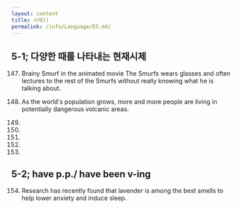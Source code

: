 ```yaml
---
layout: content
title: 시제()
permalink: /info/Language/E5.md/
---
```

## 5-1; 다양한 때를 나타내는 현재시제
147. Brainy Smurf in the animated movie The Smurfs wears glasses and often lectures to the rest of the Smurfs without really knowing what he is talking about.

148. As the world's population grows, more and more people are living in potentially dangerous volcanic areas.

149.

150.

151.

152.

153.

## 5-2; have p.p./ have been v-ing
154. Research has recently found that lavender is among the best smells to help lower anxiety and induce sleep.

